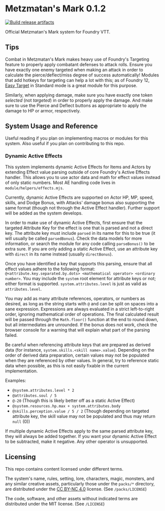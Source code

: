 # Metzmatan's Mark 0.1.2

[![Build release artifacts](https://github.com/Mxblah/metzmatan/actions/workflows/release.yml/badge.svg)](https://github.com/Mxblah/metzmatan/actions/workflows/release.yml)

Official Metzmatan's Mark system for Foundry VTT.

## Tips

Combat in Metzmatan's Mark makes heavy use of Foundry's Targeting feature to properly apply combatant defenses to attack rolls. Ensure you have exactly one enemy targeted when making an attack in order to calculate the pierce/deflect/miss degree of success automatically! Modules that add hotkeys for targeting can help a lot with this; as of Foundry 12, [Easy Target](https://foundryvtt.com/packages/easy-target/) in Standard mode is a great module for this purpose.

Similarly, when applying damage, make sure you have exactly one token _selected_ (not _targeted_) in order to properly apply the damage. And make sure to use the Pierce and Deflect buttons as appropriate to apply the damage to HP or armor, respectively.

## System Usage and Reference

Useful reading if you plan on implementing macros or modules for this system. Also useful if you plan on contributing to this repo.

### Dynamic Active Effects

This system implements dynamic Active Effects for Items and Actors by extending Effect value parsing outside of core Foundry's Active Effects handler. This allows you to use actor data and math for effect values instead of only static numbers. Most AE handling code lives in `module/helpers/effects.mjs`.

Currently, dynamic Active Effects are supported on Actor HP, MP, speed, skills, and Dodge Bonus, with Attacks' damage bonus also supporting the same format (though not through the Active Effect handler). Further support will be added as the system develops.

In order to make use of dynamic Active Effects, first ensure that the targeted Attribute Key for the effect is one that is parsed and not a direct key. The attribute key must include `parsed` in its name for this to be true (it will usually be called `parsedBonus`). Check the data models for more information, or search the module for any code calling `parseBonus()` to be extra sure. If you are only adding a static Active Effect, use an attribute key with `direct` in its name instead (usually `directBonus`).

Once you have identified a key that supports this parsing, ensure that all effect values adhere to the following format: `@<attribute.key.separated.by.dots> <mathematical operator> <ordinary number>`. You may include the `system` root element for attribute keys or not; either format is supported. `system.attributes.level` is just as valid as `attributes.level`.

You may add as many attribute references, operators, or numbers as desired, as long as the string starts with `@` and can be split on spaces into a sane expression. Expressions are always evaluated in a strict left-to-right order, ignoring mathematical order of operations. The final calculated result will be passed through the `Math.floor()` function at the end to round down, but all intermediates are unrounded. If the bonus does not work, check the browser console for a warning that will explain what part of the parsing failed.

Be careful when referencing attribute keys that are prepared as derived data (for instance, `system.skills.<skill name>.value`). Depending on the order of derived data preparation, certain values may not be populated when they are referenced by other values. In general, try to reference static data when possible, as this is not easily fixable in the current implementation.

Examples:

* `@system.attributes.level * 2`
* `@attributes.soul / 5`
* `@-20` (Though this is likely better off as a static Active Effect)
* `@system.resources.hp.max + system.attributes.body`
* `@skills.perception.value / 5 / 2` (Though depending on targeted attribute key, the skill value may not be populated and thus may return `null` (0))

If multiple dynamic Active Effects apply to the same parsed attribute key, they will always be added together. If you want your dynamic Active Effect to be subtracted, make it negative. Any other operator is unsupported.

## Licensing

This repo contains content licensed under different terms.

The system's name, rules, setting, lore, characters, magic, monsters, and any similar creative assets, particularly those under the `packs/*` directory, are distributed under the [CC BY-NC 4.0](https://creativecommons.org/licenses/by-nc/4.0/) license. (See `/packs/LICENSE`)

The code, software, and other assets without indicated terms are distributed under the MIT license. (See `/LICENSE`)

